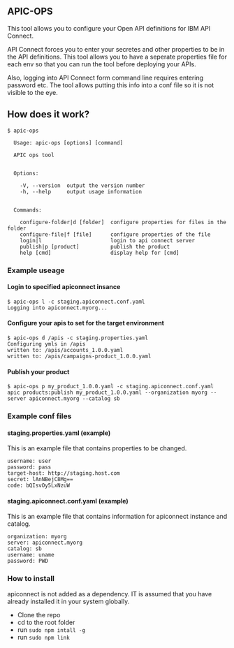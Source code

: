 ## APIC-OPS
This tool allows you to configure your Open API definitions for IBM API Connect.

API Connect forces you to enter your secretes and other properties to be in the API definitions. This tool allows you to have a seperate properties file for each env so that you can run the tool before deploying your APIs.

Also, logging into API Connect form command line requires entering password etc. The tool allows putting this info into a conf file so it is not visible to the eye.

## How does it work?
```
$ apic-ops

  Usage: apic-ops [options] [command]

  APIC ops tool


  Options:

    -V, --version  output the version number
    -h, --help     output usage information


  Commands:

    configure-folder|d [folder]  configure properties for files in the folder
    configure-file|f [file]      configure properties of the file
    login|l                      login to api connect server
    publish|p [product]          publish the product
    help [cmd]                   display help for [cmd]
```

### Example useage
#### Login to specified apiconnect insance

```
$ apic-ops l -c staging.apiconnect.conf.yaml
Logging into apiconnect.myorg...

```

#### Configure your apis to set for the target environment

```
$ apic-ops d /apis -c staging.properties.yaml
Configuring ymls in /apis
written to: /apis/accounts_1.0.0.yaml
written to: /apis/campaigns-product_1.0.0.yaml
```

#### Publish your product

```
$ apic-ops p my_product_1.0.0.yaml -c staging.apiconnect.conf.yaml
apic products:publish my_product_1.0.0.yaml --organization myorg --server apiconnect.myorg --catalog sb

```

### Example conf files
#### staging.properties.yaml (example)
This is an example file that contains properties to be changed.

```
username: user
password: pass
target-host: http://staging.host.com
secret: lAnNBejC8Mg==
code: bQIsvOy5LxNzuW
```

#### staging.apiconnect.conf.yaml (example)
This is an example file that contains information for apiconnect instance and catalog.

```
organization: myorg
server: apiconnect.myorg
catalog: sb
username: uname
password: PWD
```


### How to install
apiconnect is not added as a dependency. IT is assumed that you have already installed it in your system globally.

- Clone the repo
- cd to the root folder
- run `sudo npm intall -g`
- run `sudo npm link`

